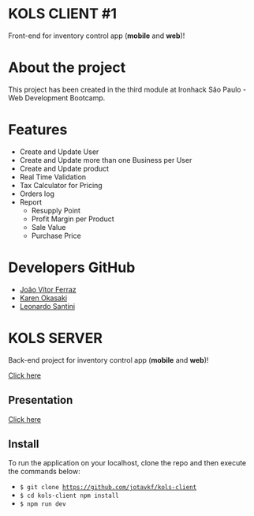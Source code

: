# KOLS CLIENT #1

Front-end for inventory control app (**mobile** and **web**)!

# About the project

This project has been created in the third module at Ironhack São Paulo - Web Development Bootcamp.


# Features

- Create and Update User
- Create and Update more than one Business per User 
- Create and Update product
- Real Time Validation
- Tax Calculator for Pricing
- Orders log
- Report
	- Resupply Point 
	- Profit Margin per Product 
	- Sale Value
	- Purchase Price
	 
# Developers GitHub

- [João Vítor Ferraz](https://github.com/jotavkf)
- [Karen Okasaki](https://github.com/karenokasaki)
- [Leonardo Santini](https://github.com/LeoSantini)

# KOLS SERVER

Back-end project for inventory control app (**mobile** and **web**)!

[Click here](https://github.com/karenokasaki/kols-server)

## Presentation

[Click here](https://www.canva.com/design/DAE6l1qSFZI/xZhufOFHCylg5A8tYSolLw/view?utm_content=DAE6l1qSFZI&utm_campaign=designshare&utm_medium=link&utm_source=sharebutton)

## Install
To run the application on your localhost, clone the repo and then execute the commands below:

- <code>$ git clone https://github.com/jotavkf/kols-client</code>
- <code>$ cd kols-client npm install</code>
- <code>$ npm run dev </code>
